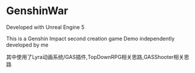 # GenshinWar

Developed with Unreal Engine 5

This is a Genshin Impact second creation game Demo independently developed by me

其中使用了Lyra动画系统/GAS插件,TopDownRPG相关思路,GASShooter相关思路